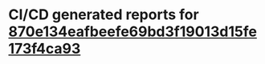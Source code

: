 # CI/CD generated reports for [870e134eafbeefe69bd3f19013d15fe173f4ca93](https://github.com/hydephp/develop/commit/870e134eafbeefe69bd3f19013d15fe173f4ca93)
